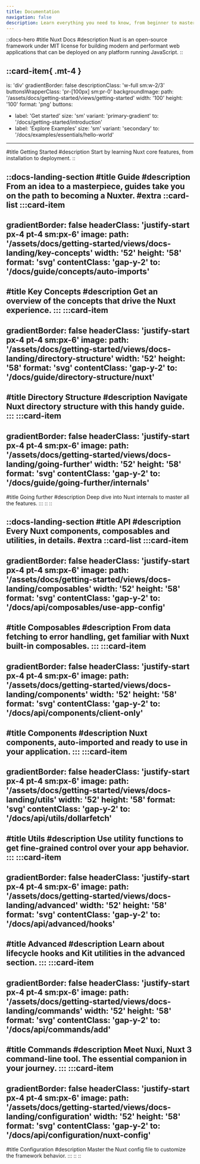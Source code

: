 ```yaml
---
title: Documentation
navigation: false
description: Learn everything you need to know, from beginner to master.
---
```

<!-- markdownlint-disable -->
<!-- @case-police-disable -->
::docs-hero
#title
Nuxt Docs
#description
Nuxt is an open-source framework under MIT license for building modern and performant web applications that can be deployed on any platform running JavaScript.
::

::card-item{ .mt-4 }
---
is: 'div'
gradientBorder: false
descriptionClass: 'w-full sm:w-2/3'
buttonsWrapperClass: 'pr-[100px] sm:pr-0'
backgroundImage:
  path: '/assets/docs/getting-started/views/getting-started'
  width: '100'
  height: '100'
  format: 'png'
buttons:
  - label: 'Get started'
    size: 'sm'
    variant: 'primary-gradient'
    to: '/docs/getting-started/introduction'
  - label: 'Explore Examples'
    size: 'sm'
    variant: 'secondary'
    to: '/docs/examples/essentials/hello-world'
---
#title
Getting Started
#description
Start by learning Nuxt core features, from installation to deployment.
::



::docs-landing-section
#title
Guide
#description
From an idea to a masterpiece, guides take you on the path to becoming a Nuxter.
#extra
  ::card-list
  :::card-item
  ---
  gradientBorder: false
  headerClass: 'justify-start px-4 pt-4 sm:px-6'
  image:
    path: '/assets/docs/getting-started/views/docs-landing/key-concepts'
    width: '52'
    height: '58'
    format: 'svg'
  contentClass: 'gap-y-2'
  to: '/docs/guide/concepts/auto-imports'
  ---
  #title
  Key Concepts
  #description
  Get an overview of the concepts that drive the Nuxt experience.
  :::
  :::card-item
  ---
  gradientBorder: false
  headerClass: 'justify-start px-4 pt-4 sm:px-6'
  image:
    path: '/assets/docs/getting-started/views/docs-landing/directory-structure'
    width: '52'
    height: '58'
    format: 'svg'
  contentClass: 'gap-y-2'
  to: '/docs/guide/directory-structure/nuxt'
  ---
  #title
  Directory Structure
  #description
  Navigate Nuxt directory structure with this handy guide.
  :::
  :::card-item
  ---
  gradientBorder: false
  headerClass: 'justify-start px-4 pt-4 sm:px-6'
  image:
    path: '/assets/docs/getting-started/views/docs-landing/going-further'
    width: '52'
    height: '58'
    format: 'svg'
  contentClass: 'gap-y-2'
  to: '/docs/guide/going-further/internals'
  ---
  #title
  Going further
  #description
  Deep dive into Nuxt internals to master all the features.
  :::
  ::
::

::docs-landing-section
#title
API
#description
Every Nuxt components, composables and utilities, in details.
#extra
  ::card-list
  :::card-item
  ---
  gradientBorder: false
  headerClass: 'justify-start px-4 pt-4 sm:px-6'
  image:
    path: '/assets/docs/getting-started/views/docs-landing/composables'
    width: '52'
    height: '58'
    format: 'svg'
  contentClass: 'gap-y-2'
  to: '/docs/api/composables/use-app-config'
  ---
  #title
  Composables
  #description
  From data fetching to error handling, get familiar with Nuxt built-in composables.
  :::
  :::card-item
  ---
  gradientBorder: false
  headerClass: 'justify-start px-4 pt-4 sm:px-6'
  image:
    path: '/assets/docs/getting-started/views/docs-landing/components'
    width: '52'
    height: '58'
    format: 'svg'
  contentClass: 'gap-y-2'
  to: '/docs/api/components/client-only'
  ---
  #title
  Components
  #description
  Nuxt components, auto-imported and ready to use in your application.
  :::
  :::card-item
  ---
  gradientBorder: false
  headerClass: 'justify-start px-4 pt-4 sm:px-6'
  image:
    path: '/assets/docs/getting-started/views/docs-landing/utils'
    width: '52'
    height: '58'
    format: 'svg'
  contentClass: 'gap-y-2'
  to: '/docs/api/utils/dollarfetch'
  ---
  #title
  Utils
  #description
  Use utility functions to get fine-grained control over your app behavior.
  :::
  :::card-item
  ---
  gradientBorder: false
  headerClass: 'justify-start px-4 pt-4 sm:px-6'
  image:
    path: '/assets/docs/getting-started/views/docs-landing/advanced'
    width: '52'
    height: '58'
    format: 'svg'
  contentClass: 'gap-y-2'
  to: '/docs/api/advanced/hooks'
  ---
  #title
  Advanced
  #description
  Learn about lifecycle hooks and Kit utilities in the advanced section.
  :::
  :::card-item
  ---
  gradientBorder: false
  headerClass: 'justify-start px-4 pt-4 sm:px-6'
  image:
    path: '/assets/docs/getting-started/views/docs-landing/commands'
    width: '52'
    height: '58'
    format: 'svg'
  contentClass: 'gap-y-2'
  to: '/docs/api/commands/add'
  ---
  #title
  Commands
  #description
  Meet Nuxi, Nuxt 3 command-line tool. The essential companion in your journey.
  :::
  :::card-item
  ---
  gradientBorder: false
  headerClass: 'justify-start px-4 pt-4 sm:px-6'
  image:
    path: '/assets/docs/getting-started/views/docs-landing/configuration'
    width: '52'
    height: '58'
    format: 'svg'
  contentClass: 'gap-y-2'
  to: '/docs/api/configuration/nuxt-config'
  ---
  #title
  Configuration
  #description
  Master the Nuxt config file to customize the framework behavior.
  :::
  ::
::
